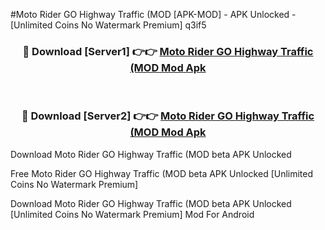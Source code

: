 #Moto Rider GO Highway Traffic (MOD [APK-MOD] - APK Unlocked - [Unlimited Coins No Watermark Premium] q3if5



<div align="center">

<h3>🔴 Download [Server1] 👉👉 <a href="https://momento.my/?title=Moto_Rider_GO_Highway_Traffic_(MOD">Moto Rider GO Highway Traffic (MOD Mod Apk</a></h3><br>

<h3>🔴 Download [Server2] 👉👉 <a href="https://momento.my/?title=Moto_Rider_GO_Highway_Traffic_(MOD">Moto Rider GO Highway Traffic (MOD Mod Apk</a></h3>
</div>



Download Moto Rider GO Highway Traffic (MOD beta APK Unlocked

Free Moto Rider GO Highway Traffic (MOD beta APK Unlocked [Unlimited Coins No Watermark Premium]

Download Moto Rider GO Highway Traffic (MOD beta APK Unlocked [Unlimited Coins No Watermark Premium] Mod For Android
